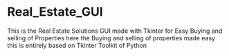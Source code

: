# Real_Estate_GUI
This is the Real Estate Solutions GUI made with Tkinter for Easy Buying and selling of Properties
here the Buying and selling of properties made easy
this is entirely based on Tkinter Toolkit of Python
